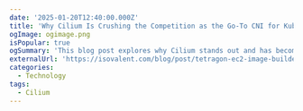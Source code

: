 ```yaml
---
date: '2025-01-20T12:40:00.000Z'
title: 'Why Cilium Is Crushing the Competition as the Go-To CNI for Kubernetes'
ogImage: ogimage.png
isPopular: true
ogSummary: 'This blog post explores why Cilium stands out and has become a preferred CNI choice in Kubernetes environments.'
externalUrl: 'https://isovalent.com/blog/post/tetragon-ec2-image-builder/'
categories:
  - Technology
tags:
  - Cilium
---
```

